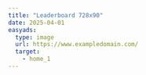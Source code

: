 ```yaml
---
title: "Leaderboard 728x90"
date: 2025-04-01
easyads:
  type: image
  url: https://www.exampledomain.com/
  target: 
    - home_1
---
```

